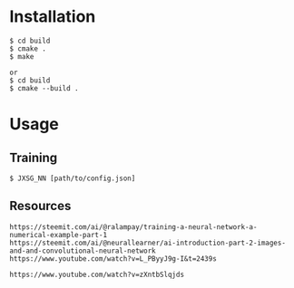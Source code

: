 # Installation

```
$ cd build
$ cmake .
$ make

or 
$ cd build
$ cmake --build .
```

# Usage

## Training
```
$ JXSG_NN [path/to/config.json]
```



## Resources
```
https://steemit.com/ai/@ralampay/training-a-neural-network-a-numerical-example-part-1
https://steemit.com/ai/@neurallearner/ai-introduction-part-2-images-and-and-convolutional-neural-network
https://www.youtube.com/watch?v=L_PByyJ9g-I&t=2439s

https://www.youtube.com/watch?v=zXntbSlqjds
